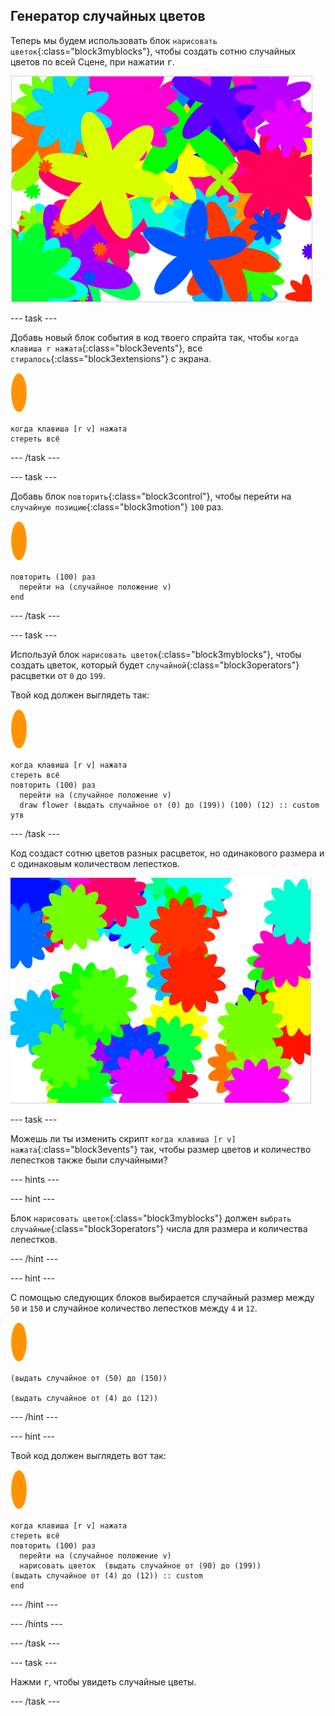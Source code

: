 ## Генератор случайных цветов

Теперь мы будем использовать блок `нарисовать цветок`{:class="block3myblocks"}, чтобы создать сотню случайных цветов по всей Сцене, при нажатии <kbd>r</kbd>.

![случайные цветы](images/flower-random.png)

--- task ---

Добавь новый блок события в код твоего спрайта так, чтобы `когда клавиша r нажата`{:class="block3events"}, все `стиралось`{:class="block3extensions"} с экрана.

![спрайт цветка](images/flower-sprite.png)

```blocks3
когда клавиша [r v] нажата
стереть всё
```

--- /task ---

--- task ---

Добавь блок `повторить`{:class="block3control"}, чтобы перейти на `случайную позицию`{:class="block3motion"} `100` раз.

![спрайт цветка](images/flower-sprite.png)

```blocks3
повторить (100) раз 
  перейти на (случайное положение v)
end
```

--- /task ---

--- task ---

Используй блок `нарисовать цветок`{:class="block3myblocks"}, чтобы создать цветок, который будет `случайной`{:class="block3operators"} расцветки от `0` до `199`.

Твой код должен выглядеть так:

![спрайт цветка](images/flower-sprite.png)

```blocks3
когда клавиша [r v] нажата
стереть всё
повторить (100) раз 
  перейти на (случайное положение v)
  draw flower (выдать случайное от (0) до (199)) (100) (12) :: custom
утв
```

--- /task ---

Код создаст сотню цветов разных расцветок, но одинакового размера и с одинаковым количеством лепестков.

![цветы только случайной расцветки](images/flower-random-colour.png)

--- task ---

Можешь ли ты изменить скрипт `когда клавиша [r v] нажата`{:class="block3events"} так, чтобы размер цветов и количество лепестков также были случайными?

--- hints ---


--- hint ---

Блок `нарисовать цветок`{:class="block3myblocks"} должен `выбрать случайные`{:class="block3operators"} числа для размера и количества лепестков.

--- /hint ---

--- hint ---

С помощью следующих блоков выбирается случайный размер между `50` и `150` и случайное количество лепестков между `4` и `12`.

![спрайт цветка](images/flower-sprite.png)

```blocks3
(выдать случайное от (50) до (150))

(выдать случайное от (4) до (12))
```

--- /hint ---

--- hint ---

Твой код должен выглядеть вот так:

![спрайт цветка](images/flower-sprite.png)

```blocks3
когда клавиша [r v] нажата
стереть всё
повторить (100) раз 
  перейти на (случайное положение v)
  нарисовать цветок  (выдать случайное от (90) до (199))
(выдать случайное от (4) до (12)) :: custom
end
```

--- /hint ---

--- /hints ---

--- /task ---

--- task ---

Нажми <kbd>r</kbd>, чтобы увидеть случайные цветы.

--- /task ---